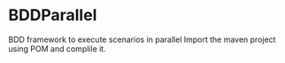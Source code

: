 # BDDParallel
BDD framework to execute scenarios in parallel
Import the maven project using POM and complile it.
